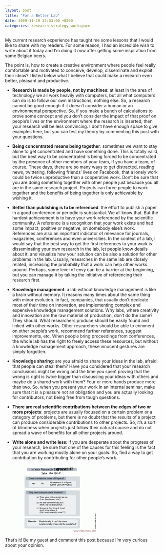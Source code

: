 ```yaml
---
layout: post
title: "For a Better Lab"
date: 2009-11-19 22:53:00 +0200
categories: research strategy workspace
---
```


My current research experience has taught me some lessons that I would like to share with my readers. For some reason, I had an incredible wish to write about it today and I’m doing it now after getting some inspiration from some Belgian beers.

The point is, how to create a creative environment where people feel really comfortable and motivated to conceive, develop, disseminate and exploit their ideas? I listed below what I believe that could make a research even better, pleasant and productive.

- **Research is made by people, not by machines**: at least in the area of technology we all work heavily with computers, but all what computers can do is to follow our own instructions, nothing else. So, a research cannot be good enough if it doesn’t consider a human or an environmental perspective. So, if you make a bunch of calculations to prove some concept and you don’t consider the impact of that proof on people’s lives or the environment where the research is inserted, then your research will be less convincing. I don’t have enough space to give examples here, but you can test my theory by commenting this post with your questions.

- **Being concentrated means being together**: sometimes we want to stay alone to get concentrated and have something done. This is totally valid, but the best way to be concentrated is being forced to be concentrated by the presence of other members of your team, if you have a team, of course. These days, there are so many ways to get distracted, reading news, twittering, following friends’ lives on Facebook, that a lonely work could be twice unproductive than a cooperative work. Don’t be sure that you are doing something together with other people just because you all are in the same research project. Projects can force people to work together and the benefits of being together is only achievable by wishing it.

- **Better than publishing is to be referenced**: the effort to publish a paper in a good conference or periodic is substantial. We all know that. But the hardest achievement is to have your work referenced by the scientific community. A reference is a recognition that your work exists and had some impact, positive or negative, on somebody else’s work. References are also an important indicator of relevance for journals, magazines, conferences and even universities. In the context of a lab, I would say that the best way to get the first references to your work is disseminating your own research in the lab, let people know details about it, and visualize how your solution can be also a solution for other problems in the lab. Usually, researches in the same lab are closely related, increasing the probability that a work can help other works around. Perhaps, some level of envy can be a barrier at the beginning, but you can manage it by taking the initiative of referencing their research first.

- **Knowledge management**: a lab without knowledge management is like a brain without memory. It reasons many times about the same thing with minor evolution. In fact, companies, that usually don’t dedicate most of their time on innovation, are implementing complex and expensive knowledge management solutions. Why labs, where creativity and innovation are the raw material of production, don’t do the same? They should. What researchers produce should be easily found and linked with other works. Other researchers should be able to comment on other people’s work, recommend further references, suggest improvements, etc. When people bring proceedings from conferences, the whole lab has the right to freely access these resources, but without a knowledge management approach, these innocent gestures are simply forgotten.

- **Knowledge sharing**: are you afraid to share your ideas in the lab, afraid that people can steal them? Have you considered that your research conclusions might be wrong and the time you spent proving that the wrong is right is twice bigger than discussing your ideas with others and maybe do a shared work with them? Four or more hands produce more than two. So, when you present your work in an internal seminar, make sure that it is a pleasure not an obligation and you are actually looking for contributors, not being free from tough questions.

- **There are real scientific contributions between the edges of two or more projects**: projects are usually focused on a certain problem or a category of problems, but there is no doubt that the results of a project can produce considerable contributions to other projects. So, it’s a sort of blindness when projects just follow their natural course and do not spread a wave of benefits for all other projects around.

- **Write alone and write less**: if you are desperate about the progress of your research, be sure that one of the causes for this feeling is the fact that you are working mostly alone on your goals. So, find a way to get contribution by contributing for other people’s work.

![phd070609s-300x222.gif](/images/posts/phd070609s-300x222.gif)

That’s it! Be my guest and comment this post because I’m very curious about your opinion.